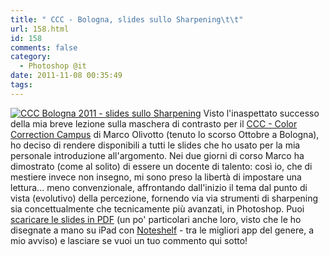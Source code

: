 ```yaml
---
title: " CCC - Bologna, slides sullo Sharpening\t\t"
url: 158.html
id: 158
comments: false
category:
  - Photoshop @it
date: 2011-11-08 00:35:49
tags:
---
```


[![CCC Bologna 2011 - slides sullo Sharpening](http://localhost:8888/wp-content/uploads/2011/11/CCC-BO_Sharpening.jpg)](http://localhost:8888/wp-content/uploads/2011/11/CCC_DavideBarranca_Sharpening.pdf "CCC Bologna 2011 - Davide Barranca, Sharpening") Visto l'inaspettato successo della mia breve lezione sulla maschera di contrasto per il [CCC - Color Correction Campus](http://www.colorcorrectioncampus.com "CCC- Color Correction Campus di Marco Olivotto") di Marco Olivotto (tenuto lo scorso Ottobre a Bologna), ho deciso di rendere disponibili a tutti le slides che ho usato per la mia personale introduzione all'argomento.  Nei due giorni di corso Marco ha dimostrato (come al solito) di essere un docente di talento: così io, che di mestiere invece non insegno, mi sono preso la libertà di impostare una lettura... meno convenzionale, affrontando dall'inizio il tema dal punto di vista (evolutivo) della percezione, fornendo via via strumenti di sharpening sia concettualmente che tecnicamente più avanzati, in Photoshop. Puoi [scaricare le slides in PDF](http://localhost:8888/wp-content/uploads/2011/11/CCC_DavideBarranca_Sharpening.pdf) (un po' particolari anche loro, visto che le ho disegnate a mano su iPad con [Noteshelf](http://www.fluidtouch.biz/noteshelf/ "Noteshelf per iPad") \- tra le migliori app del genere, a mio avviso) e lasciare se vuoi un tuo commento qui sotto!
